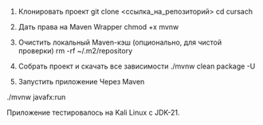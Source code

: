 1. Клонировать проект
git clone <ссылка_на_репозиторий>
cd cursach

2. Дать права на Maven Wrapper
chmod +x mvnw

3. Очистить локальный Maven-кэш (опционально, для чистой проверки)
rm -rf ~/.m2/repository

4. Собрать проект и скачать все зависимости
./mvnw clean package -U

5. Запустить приложение Через Maven

./mvnw javafx:run

Приложение тестировалось на Kali Linux с JDK-21.
